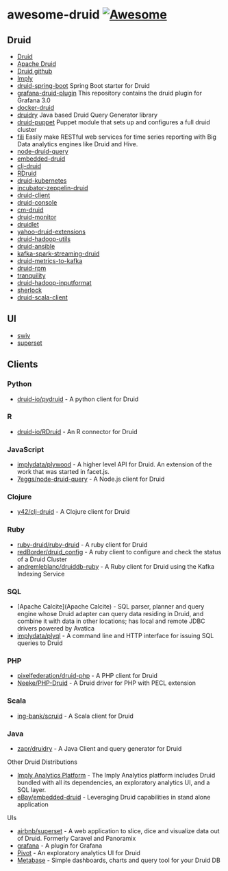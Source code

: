 # awesome-druid [![Awesome](https://cdn.rawgit.com/sindresorhus/awesome/d7305f38d29fed78fa85652e3a63e154dd8e8829/media/badge.svg)](https://github.com/sindresorhus/awesome)

## Druid

- [Druid](http://druid.io)
- [Apache Druid](http://druid.apache.org)
- [Druid github](https://github.com/druid-io/druid)
- [Imply](http://imply.io)
- [druid-spring-boot](https://github.com/drtrang/druid-spring-boot) Spring Boot starter for Druid
- [grafana-druid-plugin](https://github.com/grafana-druid-plugin/druidplugin) This repository contains the druid plugin for Grafana 3.0
- [docker-druid](https://github.com/druid-io/docker-druid)
- [druidry](https://github.com/zapr-oss/druidry) Java based Druid Query Generator library
- [druid-puppet](https://github.com/MrAlias/druid) Puppet module that sets up and configures a full druid cluster
- [fili](https://github.com/yahoo/fili) Easily make RESTful web services for time series reporting with Big Data analytics engines like Druid and Hive. 
- [node-druid-query](https://github.com/7eggs/node-druid-query)
- [embedded-druid](https://github.com/eBay/embedded-druid)
- [clj-druid](https://github.com/y42/clj-druid)
- [RDruid](https://github.com/druid-io/RDruid)
- [druid-kubernetes](https://github.com/krallistic/druid-kubernetes)
- [incubator-zeppelin-druid](https://github.com/lorthos/incubator-zeppelin-druid)
- [druid-client](https://github.com/implydata/druid-client)
- [druid-console](https://github.com/druid-io/druid-console)
- [cm-druid](https://github.com/knoguchi/cm-druid)
- [druid-monitor](https://github.com/shrekwang/druid-monitor)
- [druidlet](https://github.com/InferlyticsOSS/druidlet)
- [yahoo-druid-extensions](https://github.com/yahoo/druid-extensions)
- [druid-hadoop-utils](https://github.com/himanshug/druid-hadoop-utils)
- [druid-ansible](https://github.com/imungoma/druid-ansible)
- [kafka-spark-streaming-druid](https://github.com/ramkumarvenkat/kafka-spark-streaming-druid)
- [druid-metrics-to-kafka](https://github.com/quantiply/druid-metrics-to-kafka)
- [druid-rpm](https://github.com/cleberar/druid-rpm)
- [tranquility](https://github.com/druid-io/tranquility)
- [druid-hadoop-inputformat](https://github.com/implydata/druid-hadoop-inputformat)
- [sherlock](https://github.com/yahoo/sherlock)
- [druid-scala-client](https://github.com/daggerrz/druid-scala-client)


## UI
- [swiv](https://github.com/yahoo/swiv)
- [superset](http://superset.apache.org)

## Clients

### Python

- [druid-io/pydruid](https://github.com/druid-io/pydruid) - A python client for Druid

### R

- [druid-io/RDruid](https://github.com/druid-io/RDruid) - An R connector for Druid

### JavaScript

- [implydata/plywood](https://github.com/implydata/plywood) - A higher level API for Druid. An extension of the work that was started in facet.js.
- [7eggs/node-druid-query](https://github.com/7eggs/node-druid-query) - A Node.js client for Druid

### Clojure

- [y42/clj-druid](https://github.com/y42/clj-druid) - A Clojure client for Druid

### Ruby

- [ruby-druid/ruby-druid](https://github.com/ruby-druid/ruby-druid) - A ruby client for Druid
- [redBorder/druid_config](https://github.com/redBorder/druid_config) - A ruby client to configure and check the status of a Druid Cluster
- [andremleblanc/druiddb-ruby](https://github.com/andremleblanc/druiddb-ruby) - A Ruby client for Druid using the Kafka Indexing Service

### SQL

- [Apache Calcite](Apache Calcite) - SQL parser, planner and query engine whose Druid adapter can query data residing in Druid, and combine it with data in other locations; has local and remote JDBC drivers powered by Avatica
- [implydata/plyql](https://github.com/implydata/plyql) - A command line and HTTP interface for issuing SQL queries to Druid

### PHP

- [pixelfederation/druid-php](https://github.com/pixelfederation/druid-php) - A PHP client for Druid
- [Neeke/PHP-Druid](https://github.com/Neeke/PHP-Druid) - A Druid driver for PHP with PECL extension

### Scala

- [ing-bank/scruid](https://github.com/ing-bank/scruid) - A Scala client for Druid

### Java

- [zapr/druidry](https://github.com/zapr/druidry) - A Java Client and query generator for Druid

Other Druid Distributions

- [Imply Analytics Platform]() - The Imply Analytics platform includes Druid bundled with all its dependencies, an exploratory analytics UI, and a SQL layer.
- [eBay/embedded-druid](https://github.com/eBay/embedded-druid) - Leveraging Druid capabilities in stand alone application

UIs

- [airbnb/superset]() - A web application to slice, dice and visualize data out of Druid. Formerly Caravel and Panoramix
- [grafana]() - A plugin for Grafana
- [Pivot]() - An exploratory analytics UI for Druid
- [Metabase]() - Simple dashboards, charts and query tool for your Druid DB

